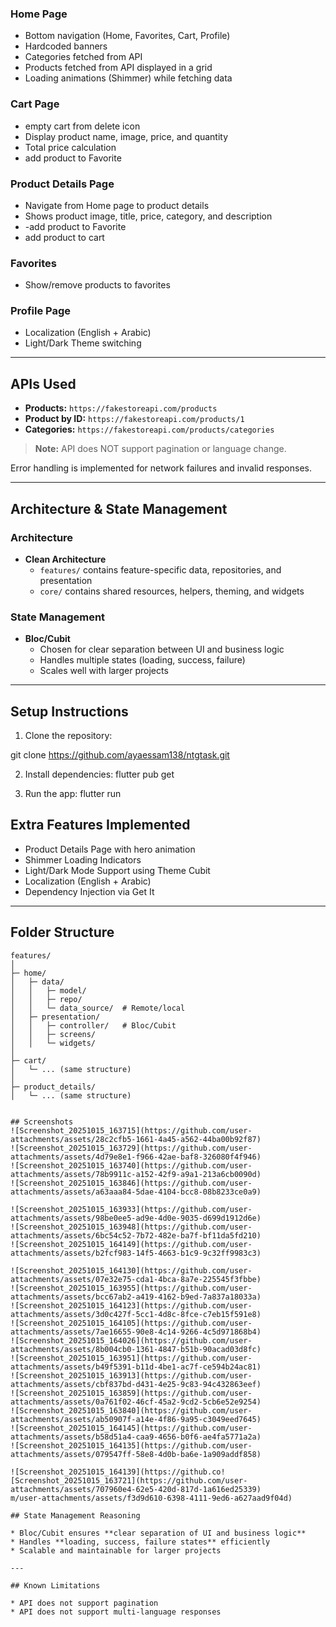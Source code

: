 

### Home Page
- Bottom navigation (Home, Favorites, Cart, Profile)
- Hardcoded banners
- Categories fetched from API
- Products fetched from API displayed in a grid
- Loading animations (Shimmer) while fetching data

### Cart Page
- empty cart from delete icon
- Display product name, image, price, and quantity
- Total price calculation
- add product to Favorite

### Product Details Page
- Navigate from Home page to product details
- Shows product image, title, price, category, and description
- -add product to Favorite
-  add product to cart

### Favorites
- Show/remove products to favorites

### Profile Page
- Localization (English + Arabic)
- Light/Dark Theme switching



---

## APIs Used
- **Products:** `https://fakestoreapi.com/products`  
- **Product by ID:** `https://fakestoreapi.com/products/1`  
- **Categories:** `https://fakestoreapi.com/products/categories`  

> **Note:** API does NOT support pagination or language change.  

Error handling is implemented for network failures and invalid responses.

---

## Architecture & State Management

### Architecture
- **Clean Architecture**  
  - `features/` contains feature-specific data, repositories, and presentation  
  - `core/` contains shared resources, helpers, theming, and widgets  

### State Management
- **Bloc/Cubit**  
  - Chosen for clear separation between UI and business logic  
  - Handles multiple states (loading, success, failure)  
  - Scales well with larger projects  

---

## Setup Instructions

1. Clone the repository:

git clone https://github.com/ayaessam138/ntgtask.git

2. Install dependencies:
flutter pub get

3. Run the app:
flutter run

## Extra Features Implemented

* Product Details Page with hero animation
* Shimmer Loading Indicators
* Light/Dark Mode Support using Theme Cubit
* Localization (English + Arabic)
* Dependency Injection via Get It

---

## Folder Structure

```
features/
│
├─ home/
│   ├─ data/
│   │   ├─ model/
│   │   ├─ repo/
│   │   └─ data_source/  # Remote/local
│   ├─ presentation/
│   │   ├─ controller/   # Bloc/Cubit
│   │   ├─ screens/
│   │   └─ widgets/
│
├─ cart/
│   └─ ... (same structure)
│
├─ product_details/
│   └─ ... (same structure)


## Screenshots
![Screenshot_20251015_163715](https://github.com/user-attachments/assets/28c2cfb5-1661-4a45-a562-44ba00b92f87)
![Screenshot_20251015_163729](https://github.com/user-attachments/assets/4d79e8e1-f966-42ae-baf8-326080f4f946)
![Screenshot_20251015_163740](https://github.com/user-attachments/assets/78b9911c-a152-42f9-a9a1-213a6cb0090d)
![Screenshot_20251015_163846](https://github.com/user-attachments/assets/a63aaa84-5dae-4104-bcc8-08b8233ce0a9)

![Screenshot_20251015_163933](https://github.com/user-attachments/assets/98be0ee5-ad9e-4d0e-9035-d699d1912d6e)
![Screenshot_20251015_163948](https://github.com/user-attachments/assets/6bc54c52-7b72-482e-ba7f-bf11da5fd210)
![Screenshot_20251015_164149](https://github.com/user-attachments/assets/b2fcf983-14f5-4663-b1c9-9c32ff9983c3)

![Screenshot_20251015_164130](https://github.com/user-attachments/assets/07e32e75-cda1-4bca-8a7e-225545f3fbbe)
![Screenshot_20251015_163955](https://github.com/user-attachments/assets/bcc67ab2-a419-4162-b9ed-7a837a18033a)
![Screenshot_20251015_164123](https://github.com/user-attachments/assets/3d0c427f-5cc1-4d8c-8fce-c7eb15f591e8)
![Screenshot_20251015_164105](https://github.com/user-attachments/assets/7ae16655-90e8-4c14-9266-4c5d971868b4)
![Screenshot_20251015_164026](https://github.com/user-attachments/assets/8b004cb0-1361-4847-b51b-90acad03d8fc)
![Screenshot_20251015_163951](https://github.com/user-attachments/assets/b49f5391-b11d-4be1-ac7f-ce594b24ac81)
![Screenshot_20251015_163913](https://github.com/user-attachments/assets/cbf837bd-d431-4e25-9c83-94c432863eef)
![Screenshot_20251015_163859](https://github.com/user-attachments/assets/0a761f02-46cf-45a2-9cd2-5cb6e52e9254)
![Screenshot_20251015_163840](https://github.com/user-attachments/assets/ab50907f-a14e-4f86-9a95-c3049eed7645)
![Screenshot_20251015_164145](https://github.com/user-attachments/assets/b58d51a4-caa9-4656-b0f6-ae4fa5771a2a)
![Screenshot_20251015_164135](https://github.com/user-attachments/assets/079547ff-58e8-4d0b-ba6e-1a909addf858)

![Screenshot_20251015_164139](https://github.co![Screenshot_20251015_163721](https://github.com/user-attachments/assets/707960e4-62e5-420d-817d-1a616ed25339)
m/user-attachments/assets/f3d9d610-6398-4111-9ed6-a627aad9f04d)

## State Management Reasoning

* Bloc/Cubit ensures **clear separation of UI and business logic**
* Handles **loading, success, failure states** efficiently
* Scalable and maintainable for larger projects

---

## Known Limitations

* API does not support pagination
* API does not support multi-language responses



```
